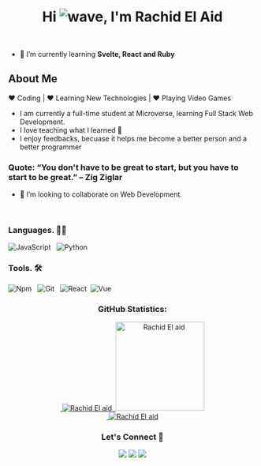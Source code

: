<h1 align="center">Hi <img src="https://cdn.jsdelivr.net/gh/Readme-Workflows/Readme-Icons@main/icons/gifs/wave.gif" alt="wave">, I'm Rachid El Aid</h1>
<br>

- 🌱 I’m currently learning **Svelte, React and Ruby**

## About Me

:heart: Coding | :heart: Learning New Technologies | :heart: Playing Video Games

- I am currently a full-time student at Microverse, learning Full Stack Web Development.
- I love teaching what I learned :black_heart:
- I enjoy feedbacks, becuase it helps me become a better person and a better programmer

### Quote: “You don't have to be great to start, but you have to start to be great.” – Zig Ziglar

- 💞️ I’m looking to collaborate on Web Development.

<br>

### Languages. :man_technologist:

![JavaScript](https://icongr.am/devicon/javascript-original.svg?size=50&color=currentColor) &nbsp;
![Python](https://icongr.am/devicon/python-original.svg?size=50&color=currentColor) &nbsp;

### Tools. 🛠

![Npm](https://icongr.am/devicon/npm-original-wordmark.svg?size=50&color=currentColor) &nbsp;
![Git](https://icongr.am/devicon/git-original.svg?size=50&color=currentColor) &nbsp;
![React](https://icongr.am/devicon/react-original-wordmark.svg?size=50&color=currentColor)&nbsp;
![Vue](https://icongr.am/devicon/vuejs-original.svg?size=50&color=currentColor)&nbsp;

<h3 align="center">GitHub Statistics:</h3>
<p align="center">
   <a href="https://github.com/rachidelaid">
 &nbsp;<img src="https://github-readme-stats.vercel.app/api?username=rachidelaid&show_icons=true&theme=radical&locale=en" alt="Rachid El aid" />
   &nbsp;<img height="180em" src="https://github-readme-stats.vercel.app/api/top-langs/?username=rachidelaid&show_icons=true&theme=radical&layout=compact" alt="Rachid El aid" />
    <br>
 &nbsp;<img src="https://github-readme-streak-stats.herokuapp.com/?user=rachidelaid&theme=radical" alt="Rachid El aid" />
     </a>
</p>

<h3 align="center">Let's Connect 🤝</h3>
<div align="center">
<a target="_blank"
href="https://www.linkedin.com/in/rachid-elaid-106336203/"><img
src="https://img.shields.io/badge/-LinkedIn-0077b5?style=for-the-badge&logo=LinkedIn&logoColor=white"></img></a> 
<a target="_blank"
href="mailto:rachidelaid@outlook.com"><img
src="https://img.shields.io/badge/-Outlook-1DA1F2?style=for-the-badge&logo=Outlook&logoColor=white"></img></a>
<a target="_blank"
href="https://twitter.com/rachidelaid1"><img
src="https://img.shields.io/badge/-Twitter-1DA1F2?style=for-the-badge&logo=Twitter&logoColor=white"></img></a>
</div>
